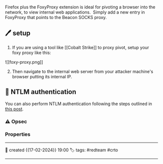 
Firefox plus the FoxyProxy extension is ideal for pivoting a browser into the network, to view internal web applications.  Simply add a new entry in FoxyProxy that points to the Beacon SOCKS proxy.

## 🖊️ setup

1) If you are using a tool like [[Cobalt Strike]] to proxy pivot, setup your foxy proxy like this:

![[foxy-proxy.png]]

2) Then navigate to the internal web server from your attacker machine's browser putting its internal IP.

## 📔 NTLM authentication

You can also perform NTLM authentication following the steps outlined in [this post](https://offensivedefence.co.uk/posts/ntlm-auth-firefox/).


### ⚠ Opsec




### Properties
---
📆 created   {{17-02-2024}} 19:00
🏷️ tags: #redteam #crto 

---

